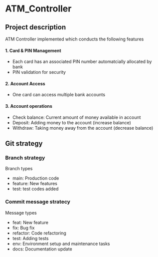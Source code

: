 # ATM_Controller

## Project description

ATM Controller implemented which conducts the following features

#### 1. Card & PIN Management
- Each card has an associated PIN number automatcially allocated by bank
- PIN validation for security

#### 2. Account Access
- One card can access multiple bank accounts

#### 3. Account operations
- Check balance: Current amount of money available in account
- Deposit: Adding money to the account (increase balance)
- Withdraw: Taking money away from the account (decrease balance)

## Git strategy

### Branch strategy

Branch types

- main: Production code
- feature: New features
- test: test codes added

### Commit message stratecy

Message types

- feat: New feature
- fix: Bug fix
- refactor: Code refactoring
- test: Adding tests
- env: Environment setup and maintenance tasks
- docs: Documentation update